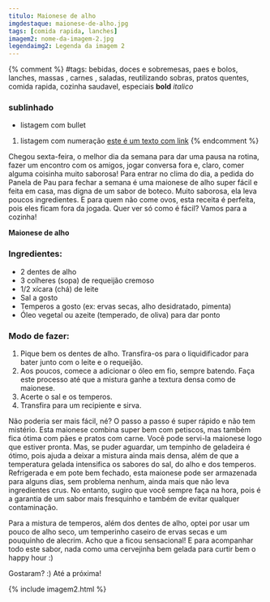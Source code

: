 ```yaml
---
titulo: Maionese de alho
imgdestaque: maionese-de-alho.jpg
tags: [comida rapida, lanches]
imagem2: nome-da-imagem-2.jpg
legendaimg2: Legenda da imagem 2
---
```

{% comment %}
#tags: bebidas, doces e sobremesas, paes e bolos, lanches, massas , carnes , saladas, reutilizando sobras, pratos quentes, comida rapida, cozinha saudavel, especiais
**bold**
*italico*
### sublinhado
* listagem com bullet
1. listagem com numeração
[este é um texto com link](https://www.enderecodolink.com)
{% endcomment %}

Chegou sexta-feira, o melhor dia da semana para dar uma pausa na rotina, fazer um encontro com os amigos, jogar conversa fora e, claro, comer alguma coisinha muito saborosa! Para entrar no clima do dia, a pedida do Panela de Pau para fechar a semana é uma maionese de alho super fácil e feita em casa, mas digna de um sabor de boteco. Muito saborosa, ela leva poucos ingredientes. E para quem não come ovos, esta receita é perfeita, pois eles ficam fora da jogada. Quer ver só como é fácil? Vamos para a cozinha!

**Maionese de alho**

### Ingredientes:

* 2 dentes de alho
* 3 colheres (sopa) de requeijão cremoso
* 1/2 xícara (chá) de leite
* Sal a gosto
* Temperos a gosto (ex: ervas secas, alho desidratado, pimenta)
* Óleo vegetal ou azeite (temperado, de oliva) para dar ponto

### Modo de fazer:

1. Pique bem os dentes de alho. Transfira-os para o liquidificador para bater junto com o leite e o requeijão.
2. Aos poucos, comece a adicionar o óleo em fio, sempre batendo. Faça este processo até que a mistura ganhe a textura densa como de maionese.
3. Acerte o sal e os temperos.
4. Transfira para um recipiente e sirva. 

Não poderia ser mais fácil, né? O passo a passo é super rápido e não tem mistério. Esta maionese combina super bem com petiscos, mas também fica ótima com pães e pratos com carne. Você pode servi-la maionese logo que estiver pronta. Mas, se puder aguardar, um tempinho de geladeira é ótimo, pois ajuda a deixar a mistura ainda mais densa, além de que a temperatura gelada intensifica os sabores do sal, do alho e dos temperos. Refrigerada e em pote bem fechado, esta maionese pode ser armazenada para alguns dias, sem problema nenhum, ainda mais que não leva ingredientes crus. No entanto, sugiro que você sempre faça na hora, pois é a garantia de um sabor mais fresquinho e também de evitar qualquer contaminação. 

Para a mistura de temperos, além dos dentes de alho, optei por usar um pouco de alho seco, um temperinho caseiro de ervas secas e um pouquinho de alecrim. Acho que a ficou sensacional! E para acompanhar todo este sabor, nada como uma cervejinha bem gelada para curtir bem o happy hour :)

Gostaram? :)
Até a próxima!

{% include imagem2.html %}
